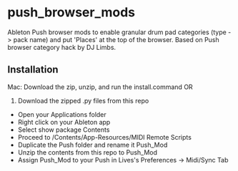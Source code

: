 # push_browser_mods
Ableton Push browser mods to enable granular drum pad categories (type -> pack name) and put 'Places' at the top of the browser. Based on Push browser category hack by DJ Limbs.

## Installation
Mac: Download the zip, unzip, and run the install.command OR

1. Download the zipped .py files from this repo
* Open your Applications folder
* Right click on your Ableton app
* Select show package Contents
* Proceed to /Contents/App-Resources/MIDI Remote Scripts
* Duplicate the Push folder and rename it Push_Mod
* Unzip the contents from this repo to Push_Mod
* Assign Push_Mod to your Push in Lives's Preferences -> Midi/Sync Tab
